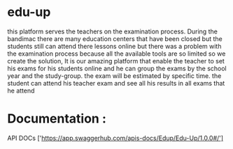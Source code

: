 # edu-up


this platform serves the teachers on the examination process. During the bandimac there are many education centers that have been closed but the students still can attend there lessons online but there was a problem with the examination process because all the available tools are so limited so we create the solution, It is our amazing platform that enable the teacher to set his exams for his students online and he can group the exams by the school year and the study-group. the exam will be estimated by specific time. the student can attend his teacher exam and see all his results in all exams that he attend

# Documentation :
API DOCs ['https://app.swaggerhub.com/apis-docs/Edup/Edu-Up/1.0.0#/']
